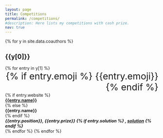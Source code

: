 ```yaml
---
layout: page
title: Competitions
permalink: /competitions/
#description: Here lists my competitions with cash prize.
nav: true
---
```


<div class="publications">

{% for y in site.data.coauthors %}
<h2 class="year">{{y[0]}}</h2>
  {% for entry in y[1] %}
  <div class="row">
    <div class="col-sm-1" style="text-align: right;font-size: 30px">
    {% if entry.emoji %}
      {{entry.emoji}}
    {% endif %}
    </div>
    <div class="col-sm-11">
      {% if entry.website %}
        <div class="title"><b><a href="{{entry.website}}">{{entry.name}}</a></b></div>
      {% else %}
        <div class="title"><b>{{entry.name}}</b></div>
      {% endif %}
        <div class="author"><b><em>{{entry.position}}, {{entry.prize}}
        {% if entry.solution %}
        , <a target="_blank" rel="noopener noreferrer" href="{{entry.solution}}">solution</a>
        {% endif %}
        </em></b></div>
    </div>
  </div>
  {% endfor %}
{% endfor %}